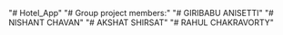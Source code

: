 "# Hotel_App" 
"# Group project members:"
"# GIRIBABU ANISETTI"
"# NISHANT CHAVAN"
"# AKSHAT SHIRSAT"
"# RAHUL CHAKRAVORTY"
